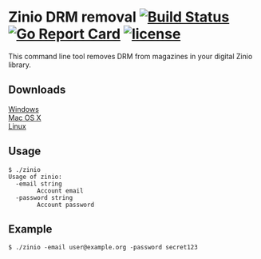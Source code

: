 # Zinio DRM removal [![Build Status](https://travis-ci.org/Metalnem/zinio.svg?branch=master)](https://travis-ci.org/Metalnem/zinio) [![Go Report Card](https://goreportcard.com/badge/github.com/metalnem/zinio)](https://goreportcard.com/report/github.com/metalnem/zinio) [![license](https://img.shields.io/badge/license-MIT-blue.svg?style=flat)](https://raw.githubusercontent.com/metalnem/zinio/master/LICENSE)

This command line tool removes DRM from magazines in your digital Zinio library.

## Downloads

[Windows](https://github.com/Metalnem/zinio/releases/download/v1.0.1/zinio-win64-1.0.1.zip)  
[Mac OS X](https://github.com/Metalnem/zinio/releases/download/v1.0.1/zinio-darwin64-1.0.1.zip)  
[Linux](https://github.com/Metalnem/zinio/releases/download/v1.0.1/zinio-linux64-1.0.1.zip)


## Usage

```
$ ./zinio
Usage of zinio:
  -email string
    	Account email
  -password string
    	Account password
```

## Example

```
$ ./zinio -email user@example.org -password secret123 
```
